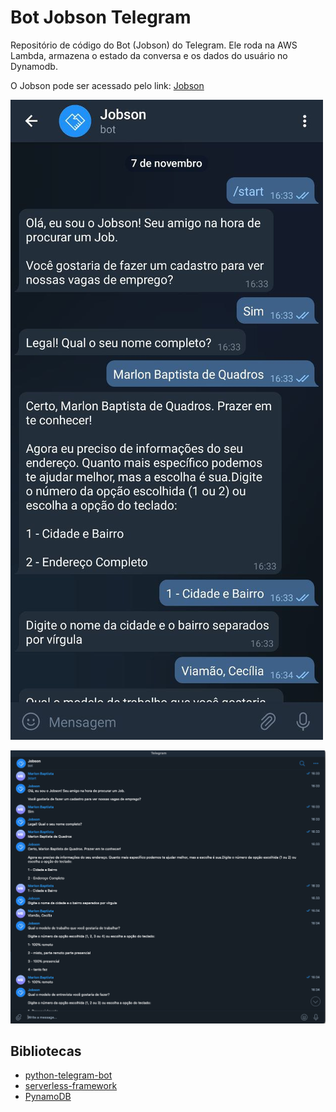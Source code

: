 # Bot Jobson Telegram

Repositório de código do Bot (Jobson) do Telegram. Ele roda na AWS Lambda, armazena o estado da conversa e os dados do usuário no Dynamodb.

O Jobson pode ser acessado pelo link: [Jobson](https://t.me/JobSouthBot)

![Telegram App](./docs/bot-app-1.jpeg "Bot Telegram App")

![Telegram App](./docs/bot-mac-app.png "Bot Telegram App")


## Bibliotecas

- [python-telegram-bot](https://github.com/python-telegram-bot/python-telegram-bot)
- [serverless-framework](https://www.serverless.com/)
- [PynamoDB](https://github.com/pynamodb/PynamoDB)
